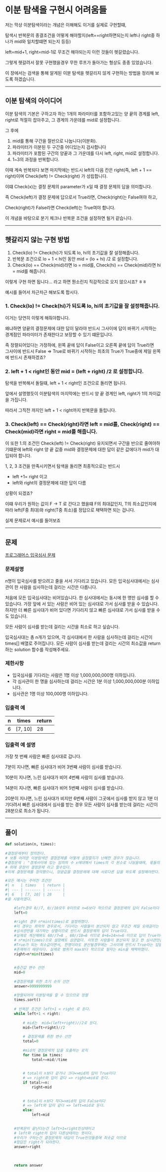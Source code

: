 # 이분 탐색을 구현시 어려움들

저는 막상 이분탐색이라는 개념은 이해해도 이거를 실제로 구현할떄, 

탐색시 반복문의 종결조건을 어떻게 해야할지(left==right하면되는지 left나 right중 하나가 mid와 일치할떄면 되는지 등등)

left=mid+1, right=mid-1로 무조건 해야되는지 이런 것들이 헷갈렸습니다.

그렇게 헷갈려서 잘못 구현했을경우 무한 루프가 돌아가는 형상도 종종 있었습니다.

이 장에서는 검색을 통해 알게된 이분 탐색을 헷갈리지 않게 구현하는 방법을 정리해 보도록 하겠습니다.

---
## 이분 탐색의 아이디어

이분 탐색의 기본은 구하고자 하는 1개의 파라미터를 포함하고있는 양 끝의 경계를 left, right로 적절히 잡아주고,
그 경계의 가운데를 mid로 설정합니다. 

그 후에 
1. mid를 통해 구간을 절반으로 나눕니다(이분화).
2. 파라미터가 이분된 두 구간중 어디있는지 검사합니다
3. 파라미터가 포함된 구간의 양끝과 그 가운데를 다시 left, right, mid로 설정합니다.
4. 1~3의 과정을 반복합니다.

이때 계속 반복되다 보면 마지막에는 반드시 left의 다음 칸은 right(즉, left + 1 == right)이며 Check(left) != Check(right) 가 성립합니다.

이떄 Check(x)는 결정 문제의 parameter가 x일 때 결정 문제의 답을 의미합니다.

즉 Check(left)가 결정 문제에 답으로서 True라면, Check(right)는 False여야 하고,

Check(right)가 False라면 Check(left)는 True여야 합니다.

이 개념을 바탕으로 분기 체크나 반복문 조건을 설정하면 될거 같습니다.

---

## 헷갈리지 않는 구현 방법

1. Check(lo) != Check(hi)가 되도록 lo, hi의 초기값을 잘 설정해줍니다.
2. 반복문 조건으로 lo + 1 < hi인 동안 mid = (lo + hi) /2 로 설정합니다.
3. Check(lo) == Check(mid)라면 lo = mid를, Check(hi) == Check(mid)라면 hi = mid를 해줍니다.

이렇게 구현 하면 됩니다... 라고 하면 뭔소린지 직감적으로 오지 않으시죠? ㅎㅎ

예시를 들어서 차근차근 해보도록 합시다.

### 1.  Check(lo) != Check(hi)가 되도록 lo, hi의 초기값을 잘 설정해줍니다.

이거는 당연히 이렇게 해줘야합니다. 

왜냐하면 양끝의 결정문제에 대한 답이 달라야 반드시 그사이에 답이 바뀌기 시작하는 경계점인
파라미터가 존재한다고 보장할 수 있기 떄문입니다.

즉 정렬되어있다는 가정하에, 왼쪽 끝에 답이 False이고 오른쪽 끝에 답이 True라면</br>
그사이에 반드시 False => True로 바뀌기 시작하는 최초의 True가 True중에 제일 왼쪽에  반드시 존재하겠죠?

### 2. left + 1 < right인 동안 mid = (left + right) /2 로 설정합니다.

탐색을 반복해서 돌릴떄, left + 1 < right인 조건으로 돌리면 됩니다. 

앞에서 설명했듯이 이분탐색의 마지막에는 반드시 양 끝 경계인 left, right가 1의 차이값을 가집니다.

따라서 그직전 까지인 left + 1 < right까지 반복문을 돌립니다.

### 3. Check(left) == Check(right)라면 left = mid를, Check(right) == Check(mid)라면 right = mid를 해줍니다.

이 또한 1.의 조건인  Check(left) != Check(right) 유지되면서 구간을 반으로 줄여야하기떄문에  left와 right 양 끝 값중  mid와 결정문제에 대한 답이
같은 값에다가 mid가 대입되야 합니다.


1, 2, 3 조건을 만족시키면서 탐색을 돌리면 
최종적으로는 반드시 
- left +1= right 이고
- left와 right의 결정문제에 대한 답이 다름

상황이 되겠죠?

이떄 우리가 원하는 값이 F -> T 로 간다고 했을떄 F의 최대값인지, T의 최소값인지에 따라 left(F중 최대)와 right(T중 최소)를 정답으로
채택하면 되는 겁니다.

실제 문제로서 예시를 들어보죠


---

## 문제
[프로그래머스 입국심사 문제](https://school.programmers.co.kr/learn/courses/30/lessons/43238)

### 문제설명

n명이 입국심사를 받으려고 줄을 서서 기다리고 있습니다. 모든 입국심사대에서는 심사관이 한 사람을 심사하는데 걸리는 시간은 다릅니다.

처음에 모든 입국심사대는 비어있습니다. 한 심사대에서는 동시에 한 명만 심사를 할 수 있습니다. 가장 앞에 서 있는 사람은 비어 있는 심사대로 가서 심사를 받을 수 있습니다. 하지만 더 빠른 심사대가 비어 있다면 기다리지 않고 빠른 심사대로 가서 심사를 받을 수도 있습니다.

모든 사람이 심사를 받는데 걸리는 시간을 최소로 하고 싶습니다.

입국심사대는 총 n개가 있으며, 각 심사대에서 한 사람을 심사하는데 걸리는 시간이 times[] 배열로 주어집니다. 모든 사람이 심사를 받는데 걸리는 시간의 최소값을 return 하는 solution 함수를 작성해주세요.

### 제한사항

- 입국심사를 기다리는 사람은 1명 이상 1,000,000,000명 이하입니다.
- 각 심사관이 한 명을 심사하는데 걸리는 시간은 1분 이상 1,000,000,000분 이하입니다.
- 심사관은 1명 이상 100,000명 이하입니다.

### 입출력 예

| n   | times   | return |
| --- | ------- | ------ |
| 6   | [7, 10] | 28     |

### 입출력 예 설명

가장 첫 번째 사람은 빠른 심사대로 갑니다.

7분이 지나면, 빠른 심사대가 비어 3번째 사람이 심사를 받습니다.

10분이 지나면, 느린 심사대가 비어 4번째 사람이 심사를 받습니다.

14분이 지나면, 빠른 심사대가 비어 5번째 사람이 심사를 받습니다.

20분이 지나면, 느린 심사대가 비지만 6번째 사람이 그곳에서 심사를 받지 않고 1분 더 기다려서 빠른 심사대에서 심사를 받는 경우 모든 사람이 심사를 받는데 걸리는 시간이 28분으로 최소가 됩니다.


---

## 풀이
```python
def solution(n, times):
    
#결정문제부터 정의한다.
# 보통 어려운 이분탐색은 결정문제를 어떻게 설정할지가 난해한 경우가 많습니다.
#결정문제 : "경계사이에 있는 임의의 수 x에대해서 times의 각 원소로 나눴을때에, 몫들의 합이 n보다 같거나 큰가?"
# 위에 문장이 결정문제 라고 할수있다.
#이제 결정문제를 정의했으니, 양끝값을 결정문제에 대해 서로다른 답을 하도록 설정해야한다.

#모든 예시는 주어진 조건인 
#| n   | times   | return |
#| --- | ------- | ------ |
#| 6   | [7, 10] | 28     |
#을 사용하겠다.

    #left경우 0//7, 0//10모두 0이므로 n=6보다 작으므로 결정문제의 답이 False이다 
    left=0
    
    #right 경우 n*min(times)로 설정하였다. 
    #이 경우는 최악의 경우로서, 기다리는 사람들이 분산되지 않고 무조건 제일 오래걸리는
    #심사관만을 대기하는 상황이므로 반드시 결정문제의 답이 True이다.
    #실제로 계산해봐도 60//7=8 , 60//10=6 이므로 8+6=14>n=6 이므로 답이 True이다.
    # n*min(times)으로 설정해도 상관없다. 이또한 사람들이 분산되지 않고 한 심사관만을 대기할 경우의
    #True가 되는 최소값이면서, 한명이라도 분산될경우에는 그사이에 반드시 True라는 답을 가지는 최소값이 
    #존재하기 때문이다. 실제로 범위가 max보다 적으므로 필자는 min을 채택하였다.
    right=n*min(times)
    
    
    #중간값 변수 선언
    mid=0
    
    #결정문제를 위한 초기 숫자 선언
    answer=9999999999
    
    #정렬되어야 이분탐색을 할 수 있으므로 정렬
    times.sort()
    
    # 반복문 조건은 left+1 < right 로 둔다.
    while left+1 < right:
        
        # mid는  mid=(left+right)//2로 둔다.
        mid=(left+right)//2
        
        # 결정문제를 위한 변수 선언
        total=0
        
        #mid의 결정문제의 답을 도출하는 로직
        for time in times:
            total+=mid//time
            
            
        # total이 n보다 같거나 크다=>mid의 답이 True이다
        # => right와 답이 같다 => right=mid로 둔다.
        if total>=n:
            right=mid
            
            
        # total이 n보다 작다=>mid의 답이 False이다
        # => left와 답이 같다 => left=mid로 둔다.
        else:
            left=mid
            
            
    #반복문이 끝난다는건 left+1=right인상태이고
    # left와 right의 답이 다른상태라는 뜻이다.
    #우리가 구하는건 결정문제의 대답이 True인것들중에 최솟값 이므로
    #정답은 right가 되야한다.
    answer=right
            
        
   
    return answer
```